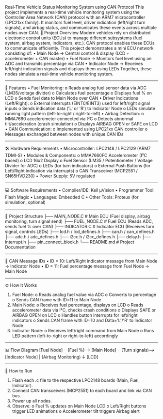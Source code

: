 Real-Time Vehicle Status Monitoring System using CAN Protocol
This project implements a real-time vehicle monitoring system using the Controller Area Network (CAN) protocol with an ARM7 microcontroller (LPC21xx family). It monitors fuel level, driver indication (left/right turn signals), and airbag status, and communicates these events across multiple nodes over CAN.
🚗 Project Overview
Modern vehicles rely on distributed electronic control units (ECUs) to manage different subsystems (fuel system, airbag system, indicators, etc.). CAN protocol enables these ECUs to communicate efficiently.
This project demonstrates a mini ECU network consisting of:
•	Main Node → Central control & display (LCD + accelerometer + CAN master)
•	Fuel Node → Monitors fuel level using an ADC and transmits percentage via CAN
•	Indicator Node → Receives left/right indication signals and displays them using LEDs
Together, these nodes simulate a real-time vehicle monitoring system.
__________________________________________________________________________________________________________________________________________________________________
📌 Features
•	Fuel Monitoring:
    o	Reads analog fuel sensor data via ADC (LM35/voltage divider)
    o	Calculates fuel percentage
    o	Displays fuel % on LCD
    o	Sends fuel data to Main Node over CAN
•	Driver Indications (Left/Right):
    o	External interrupts (EINT0/EINT3) used for left/right signal inputs
    o	Sends indication data ('L' or 'R') to Indicator Node
    o	LEDs simulate running light pattern (left-to-right / right-to-left)
•	Airbag Detection:
    o	MMA7660 accelerometer connected via I²C
    o Detects abnormal tilt/acceleration (crash simulation)
    o	Displays AIRBAG OPEN or SAFE on LCD
•	CAN Communication:
    o	Implemented using LPC21xx CAN controller
    o	Messages exchanged between nodes with unique CAN IDs
______________________________________________________________________________________________________________________________________________________________________
🛠️ Hardware Requirements
•	Microcontroller: LPC2148 / LPC2129 (ARM7 TDMI-S)
•	Modules & Components:
    o	MMA7660FC Accelerometer (I²C based)
    o	LCD 16x2 Display
    o	Fuel Sensor (LM35 / Potentiometer / Voltage Divider for ADC)
    o	LEDs (for turn indicators)
    o	External Push Buttons (for Left/Right indication via interrupts)
    o	CAN Transceiver (MCP2551 / SN65HVD230)
•	Power Supply: 5V regulated
________________________________________________________________________________________________________________________________________________________________________
💻 Software Requirements
•	Compiler/IDE: Keil µVision
•	Programmer Tool: Flash Magic
•	Languages: Embedded C
•	Other Tools: Proteus (for simulation, optional)
__________________________________________________________________________________________________________________________________________________________________________
📂 Project Structure
├── MAIN_NODE.C        # Main ECU (Fuel display, airbag monitoring, turn signal send)
├── FUEL_NODE.C        # Fuel ECU (Reads ADC, sends fuel % over CAN)
├── INDICATOR.C        # Indicator ECU (Receives turn signal, controls LEDs)
├── lcd.h / lcd_defines.h
├── can.h / can_defines.h
├── adc.h / adc_defines.h
├── i2cc.h / i2cc_defines.h
├── delay.h
├── interrupt.h
├── pin_connect_block.h
└── README.md          # Project Documentation
___________________________________________________________________________________________________________________________________________________________________________
🔗 CAN Message IDs
•	ID = 10: Left/Right indicator message from Main Node → Indicator Node
•	ID = 11: Fuel percentage message from Fuel Node → Main Node
___________________________________________________________________________________________________________________________________________________________________________
⚙️ How It Works
1.	Fuel Node:
    o	Reads analog fuel value via ADC
    o	Converts to percentage
    o	Sends CAN frame with ID=11 to Main Node
2.	Main Node:
    o	Receives fuel percentage, displays on LCD
    o	Reads accelerometer data via I²C, checks crash conditions
    o	Displays SAFE or AIRBAG OPEN on LCD
    o	Handles button interrupts for left/right indicators
    o	Sends CAN frame with ID=10 and Data='L'/'R' to Indicator Node
3.	Indicator Node:
    o	Receives left/right command from Main Node
    o	Runs LED pattern (left-to-right or right-to-left) accordingly
_____________________________________________________________________________________________________________________________________________________________________________
📊 Flow Diagram
[Fuel Node] --(Fuel %)--> [Main Node] --(Turn signals)--> [Indicator Node]
                                |
                         (Airbag Monitoring)
                                ↓
                              [LCD]
_______________________________________________________________________________________________________________________________________________________________________________
🚀 How to Run
1.	Flash each .c file to the respective LPC2148 boards (Main, Fuel, Indicator).
2.	Connect CAN transceivers (MCP2551) to each board and link via CAN bus.
3.	Power up all nodes.
4.	Observe:
    o	Fuel % updates on Main Node LCD
    o	Left/Right buttons trigger LED animations
    o	Accelerometer tilt triggers Airbag alert
